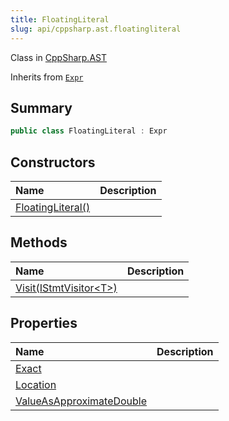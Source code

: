 ```yaml
---
title: FloatingLiteral
slug: api/cppsharp.ast.floatingliteral
---
```

Class in [CppSharp.AST](/api/cppsharp/ast)

Inherits from [`Expr`](/api/cppsharp/ast/expr)

## Summary



```csharp
public class FloatingLiteral : Expr
```

## Constructors

|Name|Description|
|:---|:---|
|[FloatingLiteral\(\)](/api/cppsharp/ast/floatingliteral//ctor)||

## Methods

|Name|Description|
|:---|:---|
|[Visit\(IStmtVisitor\<T\>\)](/api/cppsharp/ast/floatingliteral/visit)||

## Properties

|Name|Description|
|:---|:---|
|[Exact](/api/cppsharp/ast/floatingliteral/exact)||
|[Location](/api/cppsharp/ast/floatingliteral/location)||
|[ValueAsApproximateDouble](/api/cppsharp/ast/floatingliteral/valueasapproximatedouble)||

